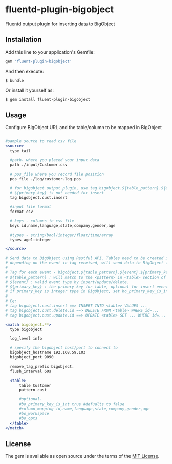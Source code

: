# fluentd-plugin-bigobject

Fluentd output plugin for inserting data to BigObject

## Installation

Add this line to your application's Gemfile:

```ruby
gem 'fluent-plugin-bigobject'
```

And then execute:

    $ bundle

Or install it yourself as:

    $ gem install fluent-plugin-bigobject

## Usage

Configure BigObject URL and the table/column to be mapped in BigObject

```apache

#sample source to read csv file
<source>
  type tail

  #path- where you placed your input data
  path ./input/Customer.csv

  # pos_file where you record file position
  pos_file ./log/customer.log.pos

  # for bigobject output plugin, use tag bigobject.${table_pattern}.${event}.${primary_key}
  # ${primary_key} is not needed for insert
  tag bigobject.cust.insert

  #input file format
  format csv

  # keys - columns in csv file
  keys id,name,language,state,company,gender,age

  #types - string/bool/integer/float/time/array
  types age1:integer

</source>

# Send data to BigObject using Restful API. Tables need to be created in advance in BigObject.
# depending on the event in tag received, will send data to BigObject for insert/update/delete. 
#
# Tag for each event - bigobject.${table_pattern}.${event}.${primary_key}.
# ${table_pattern} : will match to the <pattern> in <table> section of bigobject output plugin
# ${event} : valid event type by insert/update/delete.
# ${primary_key} : the primary key for table, optional for insert event.
# if primary_key is integer type in BigObject, set bo_primary_key_is_int to true 
#
# Eg:
# tag bigobject.cust.insert ==> INSERT INTO <table> VALUES ...
# tag bigobject.cust.delete.id ==> DELETE FROM <table> WHERE id=...
# tag bigobject.cust.update.id ==> UPDATE <table> SET ... WHERE id=...

<match bigobject.**>
  type bigobject

  log_level info

  # specify the bigobject host/port to connect to
  bigobject_hostname 192.168.59.103
  bigobject_port 9090

  remove_tag_prefix bigobject.
  flush_interval 60s

  <table>
      table Customer
      pattern cust

      #optional-
      #bo_primary_key_is_int true #defualts to false
      #column_mapping id,name,language,state,company,gender,age
      #bo_workspace
      #bo_opts
  </table>
</match>

```


## License

The gem is available as open source under the terms of the [MIT License](http://opensource.org/licenses/MIT).

